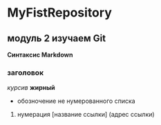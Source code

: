 # MyFistRepository
## модуль 2 изучаем **Git**

**Синтаксис Markdown**

### заголовок
*курсив*
**жирный**
* обозночение не нумерованного списка
1. нумерация
[название ссылки] (адрес ссылки)
